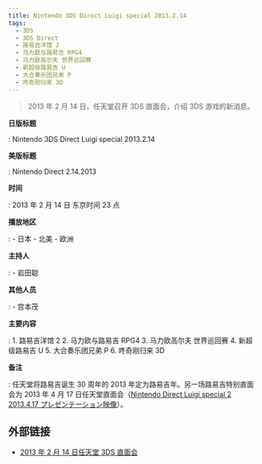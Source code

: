 ```yaml
---
title: Nintendo 3DS Direct Luigi special 2013.2.14
tags:
  - 3DS
  - 3DS Direct
  - 路易吉洋馆 2
  - 马力欧与路易吉 RPG4
  - 马力欧高尔夫 世界巡回赛
  - 新超级路易吉 U
  - 大合奏乐团兄弟 P
  - 咚奇刚归来 3D
---
```


> 2013 年 2 月 14 日，任天堂召开 3DS 直面会，介绍 3DS 游戏的新消息。

**日版标题**

:   Nintendo 3DS Direct Luigi special 2013.2.14

**美版标题**

:   Nintendo Direct 2.14.2013

**时间**

:   2013 年 2 月 14 日 东京时间 23 点

**播放地区**

:   - 日本
    - 北美
    - 欧洲

**主持人**

:   - 岩田聪

**其他人员**

:   - 宫本茂

**主要内容**

:   1. 路易吉洋馆 2
    2. 马力欧与路易吉 RPG4
    3. 马力欧高尔夫 世界巡回赛
    4. 新超级路易吉 U
    5. 大合奏乐团兄弟 P
    6. 咚奇刚归来 3D

**备注**

:   任天堂将路易吉诞生 30 周年的 2013 年定为路易吉年。另一场路易吉特别直面会为 2013 年 4 月 17 日任天堂直面会（[Nintendo Direct Luigi special 2 2013.4.17 プレゼンテーション映像](./2013-04-17-Nintendo-Direct.md)）。

## 外部链接

- [2013 年 2 月 14 日任天堂 3DS 直面会](https://www.bilibili.com/video/BV1bJ411v7Wr/)
